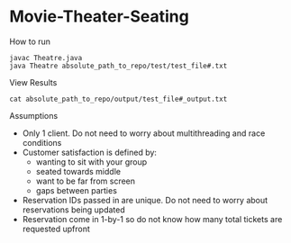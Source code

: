 # Movie-Theater-Seating

How to run
```
javac Theatre.java
java Theatre absolute_path_to_repo/test/test_file#.txt
```

View Results
```
cat absolute_path_to_repo/output/test_file#_output.txt
```

Assumptions
- Only 1 client. Do not need to worry about multithreading and race conditions 
- Customer satisfaction is defined by:
  - wanting to sit with your group
  - seated towards middle
  - want to be far from screen
  - gaps between parties
- Reservation IDs passed in are unique. Do not need to worry about reservations being updated
- Reservation come in 1-by-1 so do not know how many total tickets are requested upfront
